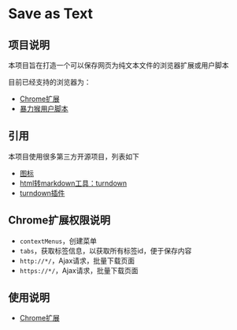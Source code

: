 # Save as Text

## 项目说明
本项目旨在打造一个可以保存网页为纯文本文件的浏览器扩展或用户脚本

目前已经支持的浏览器为：
* [Chrome扩展](https://github.com/rectcircle/save-as-text/releases/tag/v1.0.0)
* [暴力猴用户脚本](#)

## 引用

本项目使用很多第三方开源项目，列表如下

* [图标](http://www.iconfont.cn/)
* [html转markdown工具：turndown](https://github.com/domchristie/turndown)
* [turndown插件](https://github.com/domchristie/turndown-plugin-gfm)

## Chrome扩展权限说明
* `contextMenus`，创建菜单
* `tabs`，获取标签信息，以获取所有标签id，便于保存内容
* `http://*/`，Ajax请求，批量下载页面
* `https://*/`，Ajax请求，批量下载页面


## 使用说明

* [Chrome扩展](https://github.com/rectcircle/save-as-text/blob/master/guide.md)
